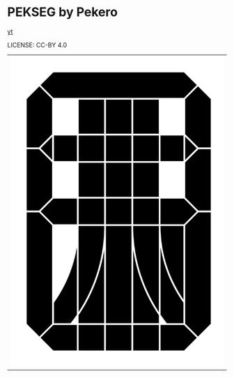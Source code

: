 PEKSEG by Pekero
===

[yt](https://www.youtube.com/watch?v=Th-u84OkpeQ)


LICENSE: CC-BY 4.0

| |
|---|
| ![pekseg](PEKSEG.svg) |

